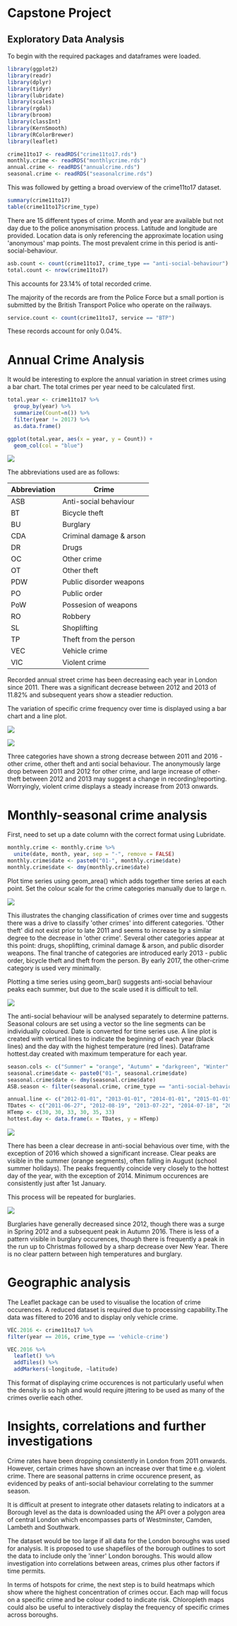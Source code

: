 Capstone Project
================

Exploratory Data Analysis
-------------------------

To begin with the required packages and dataframes were loaded.

``` r
library(ggplot2)
library(readr)
library(dplyr)
library(tidyr)
library(lubridate)
library(scales)
library(rgdal)
library(broom)
library(classInt)
library(KernSmooth)
library(RColorBrewer)
library(leaflet)

crime11to17 <- readRDS("crime11to17.rds")
monthly.crime <- readRDS("monthlycrime.rds")
annual.crime <- readRDS("annualcrime.rds")
seasonal.crime <- readRDS("seasonalcrime.rds")
```

This was followed by getting a broad overview of the crime11to17 dataset.

``` r
summary(crime11to17)
table(crime11to17$crime_type)
```

There are 15 different types of crime. Month and year are available but not day due to the police anonymisation process. Latitude and longitude are provided. Location data is only referencing the approximate location using 'anonymous' map points. The most prevalent crime in this period is anti-social-behaviour.

``` r
asb.count <- count(crime11to17, crime_type == "anti-social-behaviour")
total.count <- nrow(crime11to17)
```

This accounts for 23.14% of total recorded crime.

The majority of the records are from the Police Force but a small portion is submitted by the British Transport Police who operate on the railways.

``` r
service.count <- count(crime11to17, service == "BTP")
```

These records account for only 0.04%.

Annual Crime Analysis
=====================

It would be interesting to explore the annual variation in street crimes using a bar chart. The total crimes per year need to be calculated first.

``` r
total.year <- crime11to17 %>% 
  group_by(year) %>%
  summarize(Count=n()) %>%
  filter(year != 2017) %>%
  as.data.frame()

ggplot(total.year, aes(x = year, y = Count)) +
  geom_col(col = "blue")
```

![](Exploratory_Data_Analysis_files/figure-markdown_github/unnamed-chunk-5-1.png)

The abbreviations used are as follows:

| Abbreviation | Crime                   |
|--------------|-------------------------|
| ASB          | Anti-social behaviour   |
| BT           | Bicycle theft           |
| BU           | Burglary                |
| CDA          | Criminal damage & arson |
| DR           | Drugs                   |
| OC           | Other crime             |
| OT           | Other theft             |
| PDW          | Public disorder weapons |
| PO           | Public order            |
| PoW          | Possesion of weapons    |
| RO           | Robbery                 |
| SL           | Shoplifting             |
| TP           | Theft from the person   |
| VEC          | Vehicle crime           |
| VIC          | Violent crime           |

Recorded annual street crime has been decreasing each year in London since 2011. There was a significant decrease between 2012 and 2013 of 11.82% and subsequent years show a steadier reduction.

The variation of specific crime frequency over time is displayed using a bar chart and a line plot.

![](Exploratory_Data_Analysis_files/figure-markdown_github/unnamed-chunk-6-1.png)

![](Exploratory_Data_Analysis_files/figure-markdown_github/unnamed-chunk-7-1.png)

Three categories have shown a strong decrease between 2011 and 2016 - other crime, other theft and anti social behaviour. The anonymously large drop between 2011 and 2012 for other crime, and large increase of other-theft between 2012 and 2013 may suggest a change in recording/reporting. Worryingly, violent crime displays a steady increase from 2013 onwards.

Monthly-seasonal crime analysis
===============================

First, need to set up a date column with the correct format using Lubridate.

``` r
monthly.crime <- monthly.crime %>% 
  unite(date, month, year, sep = "-", remove = FALSE)
monthly.crime$date <- paste0("01-", monthly.crime$date) 
monthly.crime$date <- dmy(monthly.crime$date)
```

Plot time series using geom\_area() which adds together time series at each point. Set the colour scale for the crime categories manually due to large n.

![](Exploratory_Data_Analysis_files/figure-markdown_github/unnamed-chunk-9-1.png)

This illustrates the changing classification of crimes over time and suggests there was a drive to classify 'other crimes' into different categories. 'Other theft' did not exist prior to late 2011 and seems to increase by a similar degree to the decrease in 'other crime'. Several other categories appear at this point: drugs, shoplifting, criminal damage & arson, and public disorder weapons. The final tranche of categories are introduced early 2013 - public order, bicycle theft and theft from the person. By early 2017, the other-crime category is used very minimally.

Plotting a time series using geom\_bar() suggests anti-social behaviour peaks each summer, but due to the scale used it is difficult to tell.

![](Exploratory_Data_Analysis_files/figure-markdown_github/unnamed-chunk-10-1.png)

The anti-social behaviour will be analysed separately to determine patterns. Seasonal colours are set using a vector so the line segments can be individually coloured. Date is converted for time series use. A line plot is created with vertical lines to indicate the beginning of each year (black lines) and the day with the highest temperature (red lines). Dataframe hottest.day created with maximum temperature for each year.

``` r
season.cols <- c("Summer" = "orange", "Autumn" = "darkgreen", "Winter" = "darkblue", "Spring" = "purple")
seasonal.crime$date <- paste0("01-", seasonal.crime$date) 
seasonal.crime$date <- dmy(seasonal.crime$date)
ASB.season <- filter(seasonal.crime, crime_type == "anti-social-behaviour")

annual.line <- c("2012-01-01", "2013-01-01", "2014-01-01", "2015-01-01", "2016-01-01", "2017-01-01")
TDates <- c("2011-06-27", "2012-08-19", "2013-07-22", "2014-07-18", "2015-07-01", "2016-07-19")
HTemp <- c(30, 30, 33, 30, 35, 33)
hottest.day <- data.frame(x = TDates, y = HTemp)
```

![](Exploratory_Data_Analysis_files/figure-markdown_github/unnamed-chunk-12-1.png)

There has been a clear decrease in anti-social behavious over time, with the exception of 2016 which showed a significant increase. Clear peaks are visible in the summer (orange segments), often falling in August (school summer holidays). The peaks frequently coincide very closely to the hottest day of the year, with the exception of 2014. Minimum occurences are consistently just after 1st January.

This process will be repeated for burglaries.

![](Exploratory_Data_Analysis_files/figure-markdown_github/unnamed-chunk-13-1.png)

Burglaries have generally decreased since 2012, though there was a surge in Spring 2012 and a subsequent peak in Autumn 2016. There is less of a pattern visible in burglary occurences, though there is frequently a peak in the run up to Christmas followed by a sharp decrease over New Year. There is no clear pattern between high temperatures and burglary.

Geographic analysis
===================

The Leaflet package can be used to visualise the location of crime occurences. A reduced dataset is required due to processing capability.The data was filtered to 2016 and to display only vehicle crime.

``` r
VEC.2016 <- crime11to17 %>%
filter(year == 2016, crime_type == 'vehicle-crime')

VEC.2016 %>% 
  leaflet() %>%
  addTiles() %>%
  addMarkers(~longitude, ~latitude)
```

This format of displaying crime occurences is not particularly useful when the density is so high and would require jittering to be used as many of the crimes overlie each other.

Insights, correlations and further investigations
=================================================

Crime rates have been dropping consistently in London from 2011 onwards. However, certain crimes have shown an increase over that time e.g. violent crime. There are seasonal patterns in crime occurence present, as evidenced by peaks of anti-social behaviour correlating to the summer season.

It is difficult at present to integrate other datasets relating to indicators at a Borough level as the data is downloaded using the API over a polygon area of central London which encompasses parts of Westminster, Camden, Lambeth and Southwark.

The dataset would be too large if all data for the London boroughs was used for analysis. It is proposed to use shapefiles of the borough outlines to sort the data to include only the 'inner' London boroughs. This would allow investigation into correlations between areas, crimes plus other factors if time permits.

In terms of hotspots for crime, the next step is to build heatmaps which show where the highest concentration of crimes occur. Each map will focus on a specific crime and be colour coded to indicate risk. Chloropleth maps could also be useful to interactively display the frequency of specific crimes across boroughs.
